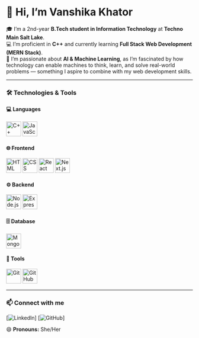 # 👋 Hi, I’m Vanshika Khator  

🎓 I’m a 2nd-year **B.Tech student in Information Technology** at **Techno Main Salt Lake**.  
💻 I’m proficient in **C++** and currently learning **Full Stack Web Development (MERN Stack)**.  
🤖 I’m passionate about **AI & Machine Learning**, as I’m fascinated by how technology can enable machines to think, learn, and solve real-world problems — something I aspire to combine with my web development skills.  

---

### 🛠️ Technologies & Tools  

#### 💻 Languages  
<img src="https://cdn.jsdelivr.net/gh/devicons/devicon/icons/cplusplus/cplusplus-original.svg" alt="C++" width="40" height="40"/>   <img src="https://cdn.jsdelivr.net/gh/devicons/devicon/icons/javascript/javascript-original.svg" alt="JavaScript" width="40" height="40"/>  

#### 🌐 Frontend  
<img src="https://cdn.jsdelivr.net/gh/devicons/devicon/icons/html5/html5-original.svg" alt="HTML" width="40" height="40"/>   <img src="https://cdn.jsdelivr.net/gh/devicons/devicon/icons/css3/css3-original.svg" alt="CSS" width="40" height="40"/>   <img src="https://cdn.jsdelivr.net/gh/devicons/devicon/icons/react/react-original.svg" alt="React" width="40" height="40"/>   <img src="https://cdn.jsdelivr.net/gh/devicons/devicon/icons/nextjs/nextjs-original.svg" alt="Next.js" width="40" height="40"/>  

#### ⚙️ Backend  
<img src="https://cdn.jsdelivr.net/gh/devicons/devicon/icons/nodejs/nodejs-original.svg" alt="Node.js" width="40" height="40"/>   <img src="https://cdn.jsdelivr.net/gh/devicons/devicon/icons/express/express-original.svg" alt="Express" width="40" height="40"/>  

#### 🗄️ Database  
<img src="https://cdn.jsdelivr.net/gh/devicons/devicon/icons/mongodb/mongodb-original.svg" alt="MongoDB" width="40" height="40"/>  

#### 🧰 Tools  
<img src="https://cdn.jsdelivr.net/gh/devicons/devicon/icons/git/git-original.svg" alt="Git" width="40" height="40"/>   <img src="https://cdn.jsdelivr.net/gh/devicons/devicon/icons/github/github-original.svg" alt="GitHub" width="40" height="40"/>  

---

### 📫 Connect with me  
[![LinkedIn](https://img.shields.io/badge/LinkedIn-Vanshika%20Khator-blue?style=flat-square&logo=linkedin)]   [![GitHub](https://img.shields.io/badge/GitHub-vanshikakhator-black?style=flat-square&logo=github)]  

😄 **Pronouns:** She/Her  
